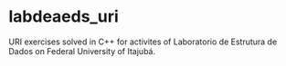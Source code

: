 # labdeaeds_uri
URI exercises solved in C++ for activites of Laboratorio de Estrutura de Dados on Federal University of Itajubá.
